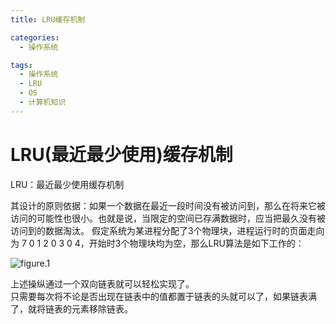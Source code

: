 ```yaml
---
title: LRU缓存机制

categories:
  - 操作系统

tags:
  - 操作系统
  - LRU
  - OS
  - 计算机知识
---
```


# LRU(最近最少使用)缓存机制
LRU：最近最少使用缓存机制

其设计的原则依据：如果一个数据在最近一段时间没有被访问到，那么在将来它被访问的可能性也很小。也就是说，当限定的空间已存满数据时，应当把最久没有被访问到的数据淘汰。
假定系统为某进程分配了3个物理块，进程运行时的页面走向为 7 0 1 2 0 3 0 4，开始时3个物理块均为空，那么LRU算法是如下工作的：

![figure.1](https://img-blog.csdnimg.cn/20191102105842382.png)

上述操纵通过一个双向链表就可以轻松实现了。  
只需要每次将不论是否出现在链表中的值都置于链表的头就可以了，如果链表满了，就将链表的元素移除链表。